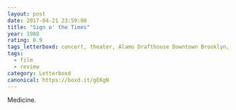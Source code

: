 ```yaml
---
layout: post 
date: 2017-04-21 23:59:00
title: "Sign o' the Times"
year: 1988
rating: 0.9
tags_letterboxd: concert, theater, Alamo Drafthouse Downtown Brooklyn, NYC
tags:
  - film
  - review
category: Letterboxd
canonical: https://boxd.it/gEKgN
---
```


Medicine.